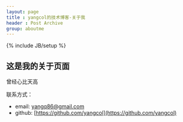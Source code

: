 ```yaml
---
layout: page
title : yangcol的技术博客-关于我
header : Post Archive
group: aboutme
---
```

{% include JB/setup %}

## 这是我的关于页面

曾经心比天高

联系方式：

* email:		yangq86@gmail.com
* github: 			[https://github.com/yangcol](https://github.com/yangcol)